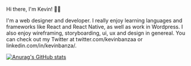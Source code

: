 Hi there, I'm Kevin! 👋🏾

I'm a web designer and developer. I really enjoy learning languages and frameworks like React and React Native, as well as work in Wordpress. 
I also enjoy wireframing, storyboarding, ui, ux and design in genereal. You can check out my Twitter at twitter.com/kevinbanzaa or linkedin.com/in/kevinbanza/.


[![Anurag's GitHub stats](https://github-readme-stats.vercel.app/api?username=kevinbanza)](https://github.com/anuraghazra/github-readme-stats)
